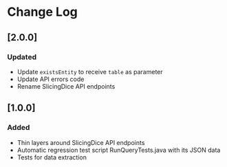 # Change Log

## [2.0.0]
### Updated
- Update `existsEntity` to receive `table` as parameter
- Update API errors code
- Rename SlicingDice API endpoints

## [1.0.0]
### Added
- Thin layers around SlicingDice API endpoints
- Automatic regression test script RunQueryTests.java with its JSON data
- Tests for data extraction
